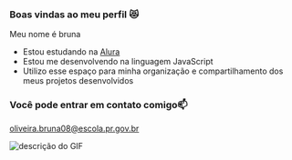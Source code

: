 ### Boas vindas ao meu perfil 😻

Meu nome é bruna

- Estou estudando na [Alura](https://www.alura.com.br)
- Estou me desenvolvendo na linguagem JavaScript
- Utilizo esse espaço para minha organização e compartilhamento dos meus projetos desenvolvidos

### Você pode entrar em contato comigo📫

oliveira.bruna08@escola.pr.gov.br

![descrição do GIF](https://media1.tenor.com/m/ZARBViZffU4AAAAd/hd-smirk.gif)

